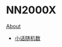 # NN2000X

[About](https://github.com/NN2000X/nn2000x/blob/main/about.md)

- [小话随机数](https://github.com/NN2000X/nn2000x/blob/main/_posts/prng.md)
